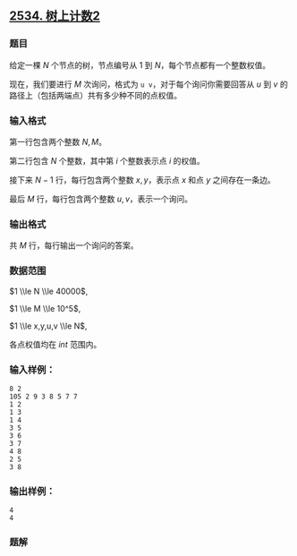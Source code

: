 ## [2534\. 树上计数2](https://www.acwing.com/problem/content/2536/)

### 题目

给定一棵 $N$ 个节点的树，节点编号从 $1$ 到 $N$，每个节点都有一个整数权值。

现在，我们要进行 $M$ 次询问，格式为 `u v`，对于每个询问你需要回答从 $u$ 到 $v$ 的路径上（包括两端点）共有多少种不同的点权值。

### 输入格式

第一行包含两个整数 $N,M$。

第二行包含 $N$ 个整数，其中第 $i$ 个整数表示点 $i$ 的权值。

接下来 $N-1$ 行，每行包含两个整数 $x,y$，表示点 $x$ 和点 $y$ 之间存在一条边。

最后 $M$ 行，每行包含两个整数 $u,v$，表示一个询问。

### 输出格式

共 $M$ 行，每行输出一个询问的答案。

### 数据范围

$1 \\le N \\le 40000$,

$1 \\le M \\le 10^5$,

$1 \\le x,y,u,v \\le N$,

各点权值均在 $int$ 范围内。

### 输入样例：

```
8 2
105 2 9 3 8 5 7 7
1 2
1 3
1 4
3 5
3 6
3 7
4 8
2 5
3 8
```

### 输出样例：

```
4
4
```

### 题解

